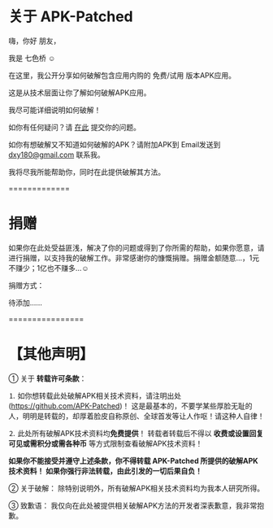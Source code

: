 关于 APK-Patched
===========

嗨，你好 朋友，

我是 七色桥 ☺

在这里，我公开分享如何破解包含应用内购的 免费/试用 版本APK应用。

这是从技术层面让你了解如何破解APK应用。

我尽可能详细说明如何破解！


如你有任何疑问？请 <a href=https://github.com/APK-Patched/About/issues>在此</a> 提交你的问题。

如你有想破解又不知道如何破解的APK？请附加APK到
Email发送到 dxy180@gmail.com 联系我。

我将尽我所能帮助你，同时在此提供破解其方法。

=============



捐赠
=========
如果你在此处受益匪浅，解决了你的问题或得到了你所需的帮助，如果你愿意，请进行捐赠，以支持我的破解工作。非常感谢你的慷慨捐赠。捐赠金额随意…，1元不赚少；1亿也不赚多…☺

捐赠方式：

待添加……

================



【其他声明】
================

① 关于 <b>转载许可条款</b>：

⒈ 如你想转载此处破解APK相关技术资料，请注明出处(https://github.com/APK-Patched)！
这是最基本的，不要学某些厚脸无耻的人，明明是转载的，却厚着脸皮自称原创、全球首发等让人作呕！请这种人自律！

⒉ 此处所有破解APK技术资料均<b>免费提供</b>！
转载者转载后不得以 <b>收费或设置回复可见或需积分或需各种币</b> 等方式限制查看破解APK技术资料！

<b>如果你不能接受并遵守上述条款，你不得转载 APK-Patched 所提供的破解APK技术资料！
如果你强行非法转载，由此引发的一切后果自负！</b>

② 关于破解：
除特别说明外，所有破解APK相关技术资料均为我本人研究所得。

③ 致歉语：
我仅向在此处被提供相关破解APK方法的开发者深表歉意，我非常抱歉。
